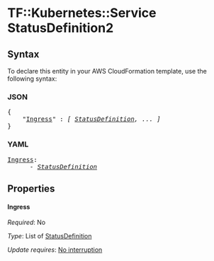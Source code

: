 # TF::Kubernetes::Service StatusDefinition2

## Syntax

To declare this entity in your AWS CloudFormation template, use the following syntax:

### JSON

<pre>
{
    "<a href="#ingress" title="Ingress">Ingress</a>" : <i>[ <a href="statusdefinition.md">StatusDefinition</a>, ... ]</i>
}
</pre>

### YAML

<pre>
<a href="#ingress" title="Ingress">Ingress</a>: <i>
      - <a href="statusdefinition.md">StatusDefinition</a></i>
</pre>

## Properties

#### Ingress

_Required_: No

_Type_: List of <a href="statusdefinition.md">StatusDefinition</a>

_Update requires_: [No interruption](https://docs.aws.amazon.com/AWSCloudFormation/latest/UserGuide/using-cfn-updating-stacks-update-behaviors.html#update-no-interrupt)

